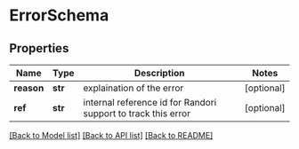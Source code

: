 # ErrorSchema

## Properties
Name | Type | Description | Notes
------------ | ------------- | ------------- | -------------
**reason** | **str** | explaination of the error | [optional] 
**ref** | **str** | internal reference id for Randori support to track this error | [optional] 

[[Back to Model list]](../README.md#documentation-for-models) [[Back to API list]](../README.md#documentation-for-api-endpoints) [[Back to README]](../README.md)


